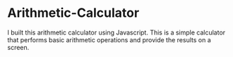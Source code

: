 # Arithmetic-Calculator
I built this arithmetic calculator using Javascript. This is a simple calculator that performs basic arithmetic operations and provide the results on a screen. 
